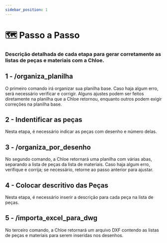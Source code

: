 ```yaml
---
sidebar_position: 1
---
```


# 🗺️ Passo a Passo
<h3>Descrição detalhada de cada etapa para gerar corretamente as listas de peças e materiais com a Chloe.</h3>

## 1 - /organiza_planilha
O primeiro comando irá organizar sua planilha base. Caso haja algum erro, será necessário verificar e corrigir. Alguns ajustes podem ser feitos diretamente na planilha que a Chloe retornou, enquanto outros podem exigir correções na planilha base.

## 2 - Indentificar as peças
Nesta etapa, é necessário indicar as peças com desenho e número delas.

## 3 - /organiza_por_desenho
No segundo comando, a Chloe retornará uma planilha com várias abas, separando a lista de peças da lista de materiais. Caso haja algum erro, verifique e corrija; se necessário, retorne ao passo anterior para ajustar.

## 4 - Colocar descritivo das Peças
Nesta etapa, é necessário inserir a descrição para cada peça na lista de peças.

## 5 - /importa_excel_para_dwg
No terceiro comando, a Chloe retornará um arquivo DXF contendo as listas de peças e materiais para serem inseridas nos desenhos.